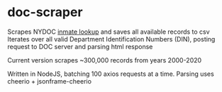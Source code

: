 # doc-scraper
 
Scrapes NYDOC [inmate lookup](http://nysdoccslookup.doccs.ny.gov/) and saves all available records to csv  
Iterates over all valid Department Identification Numbers (DIN), posting request to DOC server and parsing html response

Current version scrapes ~300,000 records from years 2000-2020

Written in NodeJS, batching 100 axios requests at a time. Parsing uses cheerio + jsonframe-cheerio

